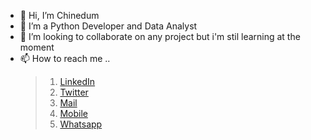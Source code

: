 - 👋 Hi, I’m Chinedum
- 👀 I’m a Python Developer and Data Analyst
- 💞️ I’m looking to collaborate on any project but i'm stil learning at the moment
- 📫 How to reach me ..
    > 1. [LinkedIn](https://www.linkedin.com/in/Savadow)
    > 2. [Twitter](https://twitter.com/n_e_d_u_m)
    > 3. <a href="mailto:ujuchimaraoke@gmail.com">Mail</a>
    > 4. <a href="tel:+2348026718076">Mobile</a>
    > 5. [Whatsapp](https://wa.me/+2349035166732) 

<!---
Savadow/Savadow is a ✨ special ✨ repository because its `README.md` (this file) appears on your GitHub profile.
You can click the Preview link to take a look at your changes.
--->
